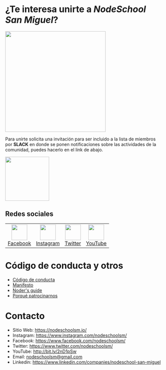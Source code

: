 # ¿Te interesa unirte a _NodeSchool San Miguel_?

<img src="./logo.svg" width="320">

Para unirte solicita una invitación para ser incluido a la lista de miembros por **SLACK** en donde se ponen notificaciones sobre las actividades de la comunidad, puedes hacerlo en el link de abajo.

[<img src="./media/info/slack.png" width="140">](https://join.slack.com/t/nodeschoolsm/shared_invite/enQtNjEzNjc2NjczOTA4LWJhMDlhZTk0MjEyYjViOTVmYjYwNGMwZTdiNGI5MTFjNGEzNWUwN2NmY2FmYjQ1ZTJmZDlmZDQ4NzgyZmE3NzI)

## Redes sociales 

<table>
<tbody>
<td align="center">
<a href="https://www.facebook.com/nodeschoolsm/"><img src="./media/info/facebook.svg" height="50"/><br/>Facebook</a>
</td>
<td align="center">
<a href="https://www.instagram.com/nodeschoolsm/"><img src="./media/info/instagram.svg" height="50"/><br/>Instagram</a>
</td>
<td align="center">
<a href="https://www.twitter.com/nodeschoolsm/"><img src="./media/info/twitter.svg" height="50"/><br/>Twitter</a>
</td>
<td align="center">
<a href="https://www.youtube.com/channel/UCs1Z2VL-8slRND2AojTpcGg"><img src="./media/info/youtube.svg" height="50"/><br/>YouTube</a>
</td>
</tbody>
</table>

# Código de conducta y otros
- [Código de conducta](https://www.notion.so/nodeschoolsm/C-digo-de-conducta-bd45d87db2244bd09dc187e699cd08bb)
- [Manifesto](https://www.notion.so/nodeschoolsm/Manifesto-Nodeschool-San-Miguel-4ce8d7068eeb49fa86ced8187dfdf9fa)
- [Noder's guide](https://www.notion.so/nodeschoolsm/Noder-s-Guide-12f609c1e9b64a58b93769c808f5cfeb)
- [Porqué patrocinarnos](http://why.nodeschoolsm.io)

# Contacto

- Sitio Web: https://nodeschoolsm.io/
- Instagram: https://www.instagram.com/nodeschoolsm/
- Facebook: https://www.facebook.com/nodeschoolsm/
- Twitter: https://www.twitter.com/nodeschoolsm/
- YouTube: http://bit.ly/2nD1pSw
- Email: nodeschoolsm@gmail.com
- Linkedin: https://www.linkedin.com/companies/nodeschool-san-miguel
